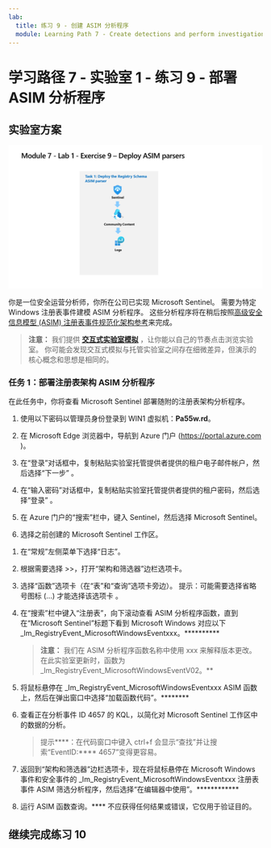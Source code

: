 ```yaml
---
lab:
  title: 练习 9 - 创建 ASIM 分析程序
  module: Learning Path 7 - Create detections and perform investigations using Microsoft Sentinel
---
```


# 学习路径 7 - 实验室 1 - 练习 9 - 部署 ASIM 分析程序

## 实验室方案

![实验室概述。](../Media/SC-200-Lab_Diagrams_Mod7_L1_Ex9.png)

你是一位安全运营分析师，你所在公司已实现 Microsoft Sentinel。 需要为特定 Windows 注册表事件建模 ASIM 分析程序。 这些分析程序将在稍后按照[高级安全信息模型 (ASIM) 注册表事件规范化架构参考](https://docs.microsoft.com/en-us/azure/sentinel/registry-event-normalization-schema)来完成。

>**注意：** 我们提供 **[交互式实验室模拟](https://mslabs.cloudguides.com/guides/SC-200%20Lab%20Simulation%20-%20Create%20Advanced%20Security%20Information%20Model%20Parsers)** ，让你能以自己的节奏点击浏览实验室。 你可能会发现交互式模拟与托管实验室之间存在细微差异，但演示的核心概念和思想是相同的。 

### 任务 1：部署注册表架构 ASIM 分析程序

在此任务中，你将查看 Microsoft Sentinel 部署随附的注册表架构分析程序。

1. 使用以下密码以管理员身份登录到 WIN1 虚拟机：**Pa55w.rd**。  

1. 在 Microsoft Edge 浏览器中，导航到 Azure 门户 (https://portal.azure.com )。

1. 在“登录”对话框中，复制粘贴实验室托管提供者提供的租户电子邮件帐户，然后选择“下一步”  。

1. 在“输入密码”对话框中，复制粘贴实验室托管提供者提供的租户密码，然后选择“登录”  。

1. 在 Azure 门户的“搜索”栏中，键入 Sentinel，然后选择 Microsoft Sentinel。

1. 选择之前创建的 Microsoft Sentinel 工作区。

<!--- 1. In the Edge browser, open a new tab (Ctrl+T) and navigate to the Microsoft Sentinel GitHub ASIM page <https://github.com/Azure/Azure-Sentinel/tree/master/ASIM>.

 1. On the right pane, select the **Onboard community content** link. This will open a new tab in the Edge Browser for Microsoft Sentinel GitHub content. **Hint:** You might need to scroll right to see the link. Alternatively, follow this link instead: [Microsoft Sentinel on GitHub](https://github.com/Azure/Azure-Sentinel).

    >**Note:** In the **ASIM** folder you can deploy templates that contain all ASIM parsers, but we will only focus on the Registry Schema.

<!--- 1. Scroll down and next to **Registry Event**, select the **Deploy to Azure** button.

1. For *Resource Group*, select **RG-Defender** where your Sentinel workspace resides.

1. For *Workspace*, type your Sentinel workspace name, like *uniquenameDefender*.

1. Leave the other default values and select **Review + create**.

1. Select **Create** to deploy the template. Notice the Names of the different resources. 

1. After the deployment completes return to the *Microsoft Sentinel* tab. --->

1. 在“常规”左侧菜单下选择“日志”。

1. 根据需要选择 >>，打开“架构和筛选器”边栏选项卡。

1. 选择“函数”选项卡（在“表”和“查询”选项卡旁边）。 提示：可能需要选择省略号图标 (...) 才能选择该选项卡 。

1. 在“搜索”栏中键入“注册表”，向下滚动查看 ASIM 分析程序函数，直到在“Microsoft Sentinel”标题下看到 Microsoft Windows 对应以下 _Im_RegistryEvent_MicrosoftWindowsEventxxx。**********

    >**注意：** 我们在 ASIM 分析程序函数名称中使用 xxx 来解释版本更改。 在此实验室更新时，函数为 _Im_RegistryEvent_MicrosoftWindowsEventV02。**

1. 将鼠标悬停在 _Im_RegistryEvent_MicrosoftWindowsEventxxx ASIM 函数上，然后在弹出窗口中选择“加载函数代码”。********

1. 查看正在分析事件 ID 4657 的 KQL，以简化对 Microsoft Sentinel 工作区中的数据的分析。

    >提示****：在代码窗口中键入 ctrl+f 会显示“查找”并让搜索“EventID:**** 4657”变得更容易。

1. 返回到“架构和筛选器”边栏选项卡，现在将鼠标悬停在 Microsoft Windows 事件和安全事件的 _Im_RegistryEvent_MicrosoftWindowsEventxxx 注册表事件 ASIM 筛选分析程序，然后选择“在编辑器中使用”。************

1. 运行 ASIM 函数查询。**** 不应获得任何结果或错误，它仅用于验证目的。

## 继续完成练习 10